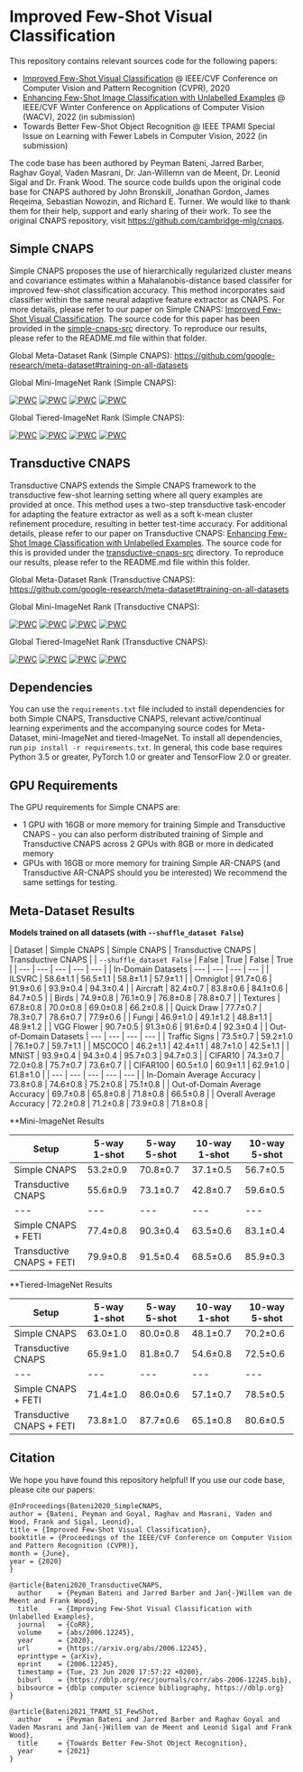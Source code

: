 # Improved Few-Shot Visual Classification

This repository contains relevant sources code for the following papers:
- [Improved Few-Shot Visual Classification](https://openaccess.thecvf.com/content_CVPR_2020/html/Bateni_Improved_Few-Shot_Visual_Classification_CVPR_2020_paper.html) @ IEEE/CVF Conference on Computer Vision and Pattern Recognition (CVPR), 2020
- [Enhancing Few-Shot Image Classification with Unlabelled Examples](https://arxiv.org/abs/2006.12245) @ IEEE/CVF Winter Conference on Applications of Computer Vision (WACV), 2022 (in submission)
- Towards Better Few-Shot Object Recognition @ IEEE TPAMI Special Issue on Learning with Fewer Labels in Computer Vision, 2022 (in submission)

The code base has been authored by Peyman Bateni, Jarred Barber, Raghav Goyal, Vaden Masrani, Dr. Jan-Willemn van de Meent, Dr. Leonid Sigal and Dr. Frank Wood. The source code builds upon the original code base for CNAPS authored by John Bronskill, Jonathan Gordon, James Reqeima, Sebastian Nowozin, and Richard E. Turner. We would like to thank them for their help, support and early sharing of their work. To see the original CNAPS repository, visit https://github.com/cambridge-mlg/cnaps.

## Simple CNAPS

Simple CNAPS proposes the use of hierarchically regularized cluster means and covariance estimates within a Mahalanobis-distance based classifer for improved few-shot classification accuracy. This method incorporates said classifier within the same neural adaptive feature extractor as CNAPS. For more details, please refer to our paper on Simple CNAPS: [Improved Few-Shot Visual Classification](https://openaccess.thecvf.com/content_CVPR_2020/html/Bateni_Improved_Few-Shot_Visual_Classification_CVPR_2020_paper.html). The source code for this paper has been provided in the [simple-cnaps-src]() directory. To reproduce our results, please refer to the README.md file within that folder.

Global Meta-Dataset Rank (Simple CNAPS): https://github.com/google-research/meta-dataset#training-on-all-datasets

Global Mini-ImageNet Rank (Simple CNAPS):

[![PWC](https://img.shields.io/endpoint.svg?url=https://paperswithcode.com/badge/improved-few-shot-visual-classification/few-shot-image-classification-on-mini-2)](https://paperswithcode.com/sota/few-shot-image-classification-on-mini-2?p=improved-few-shot-visual-classification)
[![PWC](https://img.shields.io/endpoint.svg?url=https://paperswithcode.com/badge/improved-few-shot-visual-classification/few-shot-image-classification-on-mini-3)](https://paperswithcode.com/sota/few-shot-image-classification-on-mini-3?p=improved-few-shot-visual-classification)
[![PWC](https://img.shields.io/endpoint.svg?url=https://paperswithcode.com/badge/improved-few-shot-visual-classification/few-shot-image-classification-on-mini-12)](https://paperswithcode.com/sota/few-shot-image-classification-on-mini-12?p=improved-few-shot-visual-classification)
[![PWC](https://img.shields.io/endpoint.svg?url=https://paperswithcode.com/badge/improved-few-shot-visual-classification/few-shot-image-classification-on-mini-13)](https://paperswithcode.com/sota/few-shot-image-classification-on-mini-13?p=improved-few-shot-visual-classification)

Global Tiered-ImageNet Rank (Simple CNAPS):

[![PWC](https://img.shields.io/endpoint.svg?url=https://paperswithcode.com/badge/improved-few-shot-visual-classification/few-shot-image-classification-on-tiered)](https://paperswithcode.com/sota/few-shot-image-classification-on-tiered?p=improved-few-shot-visual-classification)
[![PWC](https://img.shields.io/endpoint.svg?url=https://paperswithcode.com/badge/improved-few-shot-visual-classification/few-shot-image-classification-on-tiered-1)](https://paperswithcode.com/sota/few-shot-image-classification-on-tiered-1?p=improved-few-shot-visual-classification)
[![PWC](https://img.shields.io/endpoint.svg?url=https://paperswithcode.com/badge/improved-few-shot-visual-classification/few-shot-image-classification-on-tiered-2)](https://paperswithcode.com/sota/few-shot-image-classification-on-tiered-2?p=improved-few-shot-visual-classification)
[![PWC](https://img.shields.io/endpoint.svg?url=https://paperswithcode.com/badge/improved-few-shot-visual-classification/few-shot-image-classification-on-tiered-3)](https://paperswithcode.com/sota/few-shot-image-classification-on-tiered-3?p=improved-few-shot-visual-classification)

## Transductive CNAPS
Transductive CNAPS extends the Simple CNAPS framework to the transductive few-shot learning setting where all query examples are provided at once. This method uses a two-step transductive task-encoder for adapting the feature extractor as well as a soft k-mean cluster refinement procedure, resulting in better test-time accuracy. For additional details, please refer to our paper on Transductive CNAPS: [Enhancing Few-Shot Image Classification with Unlabelled Examples](https://arxiv.org/abs/2006.12245). The source code for this is provided under the [transductive-cnaps-src]() directory. To reproduce our results, please refer to the README.md file within this folder.

Global Meta-Dataset Rank (Transductive CNAPS): https://github.com/google-research/meta-dataset#training-on-all-datasets

Global Mini-ImageNet Rank (Transductive CNAPS):

[![PWC](https://img.shields.io/endpoint.svg?url=https://paperswithcode.com/badge/improving-few-shot-visual-classification-with/few-shot-image-classification-on-mini-2)](https://paperswithcode.com/sota/few-shot-image-classification-on-mini-2?p=improving-few-shot-visual-classification-with)
[![PWC](https://img.shields.io/endpoint.svg?url=https://paperswithcode.com/badge/improving-few-shot-visual-classification-with/few-shot-image-classification-on-mini-3)](https://paperswithcode.com/sota/few-shot-image-classification-on-mini-3?p=improving-few-shot-visual-classification-with)
[![PWC](https://img.shields.io/endpoint.svg?url=https://paperswithcode.com/badge/improving-few-shot-visual-classification-with/few-shot-image-classification-on-mini-12)](https://paperswithcode.com/sota/few-shot-image-classification-on-mini-12?p=improving-few-shot-visual-classification-with)
[![PWC](https://img.shields.io/endpoint.svg?url=https://paperswithcode.com/badge/improving-few-shot-visual-classification-with/few-shot-image-classification-on-mini-13)](https://paperswithcode.com/sota/few-shot-image-classification-on-mini-13?p=improving-few-shot-visual-classification-with)

Global Tiered-ImageNet Rank (Transductive CNAPS):

[![PWC](https://img.shields.io/endpoint.svg?url=https://paperswithcode.com/badge/improving-few-shot-visual-classification-with/few-shot-image-classification-on-tiered)](https://paperswithcode.com/sota/few-shot-image-classification-on-tiered?p=improving-few-shot-visual-classification-with)
[![PWC](https://img.shields.io/endpoint.svg?url=https://paperswithcode.com/badge/improving-few-shot-visual-classification-with/few-shot-image-classification-on-tiered-1)](https://paperswithcode.com/sota/few-shot-image-classification-on-tiered-1?p=improving-few-shot-visual-classification-with)
[![PWC](https://img.shields.io/endpoint.svg?url=https://paperswithcode.com/badge/improving-few-shot-visual-classification-with/few-shot-image-classification-on-mini-12)](https://paperswithcode.com/sota/few-shot-image-classification-on-mini-12?p=improving-few-shot-visual-classification-with)
[![PWC](https://img.shields.io/endpoint.svg?url=https://paperswithcode.com/badge/improving-few-shot-visual-classification-with/few-shot-image-classification-on-mini-13)](https://paperswithcode.com/sota/few-shot-image-classification-on-mini-13?p=improving-few-shot-visual-classification-with)

## Dependencies
You can use the ```requirements.txt``` file included to install dependencies for both Simple CNAPS, Transductive CNAPS, relevant active/continual learning experiments and the accompanying source codes for Meta-Dataset, mini-ImageNet and tiered-ImageNet. To install all dependencies, run ```pip install -r requirements.txt```. In general, this code base requires Python 3.5 or greater, PyTorch 1.0 or greater and TensorFlow 2.0 or greater.

## GPU Requirements
The GPU requirements for Simple CNAPS are:
* 1 GPU with 16GB or more memory for training Simple and Transductive CNAPS - you can also perform distributed training of Simple and Transductive CNAPS across 2 GPUs with 8GB or more in dedicated memory
* GPUs with 16GB or more memory for training Simple AR-CNAPS (and Transductive AR-CNAPS should you be interested)
We recommend the same settings for testing.

## Meta-Dataset Results

**Models trained on all datasets (with ```--shuffle_dataset False```)**

| Dataset                         | Simple CNAPS | Simple CNAPS | Transductive CNAPS | Transductive CNAPS |
| ```--shuffle_dataset False```   | False        | True         | False              | True               |
| ---                             | ---          | ---          | ---                | ---                |
| In-Domain Datasets              | ---          | ---          | ---                | ---                |
| ILSVRC                          | 58.6±1.1     | 56.5±1.1     | 58.8±1.1           | 57.9±1.1           |
| Omniglot                        | 91.7±0.6     | 91.9±0.6     | 93.9±0.4           | 94.3±0.4           |
| Aircraft                        | 82.4±0.7     | 83.8±0.6     | 84.1±0.6           | 84.7±0.5           |
| Birds                           | 74.9±0.8     | 76.1±0.9     | 76.8±0.8           | 78.8±0.7           |
| Textures                        | 67.8±0.8     | 70.0±0.8     | 69.0±0.8           | 66.2±0.8           |
| Quick Draw                      | 77.7±0.7     | 78.3±0.7     | 78.6±0.7           | 77.9±0.6           |
| Fungi                           | 46.9±1.0     | 49.1±1.2     | 48.8±1.1           | 48.9±1.2           |
| VGG Flower                      | 90.7±0.5     | 91.3±0.6     | 91.6±0.4           | 92.3±0.4           |
| Out-of-Domain Datasets          | ---          | ---          | ---                | ---                |
| Traffic Signs                   | 73.5±0.7     | 59.2±1.0     | 76.1±0.7           | 59.7±1.1           |
| MSCOCO                          | 46.2±1.1     | 42.4±1.1     | 48.7±1.0           | 42.5±1.1           |
| MNIST                           | 93.9±0.4     | 94.3±0.4     | 95.7±0.3           | 94.7±0.3           |
| CIFAR10                         | 74.3±0.7     | 72.0±0.8     | 75.7±0.7           | 73.6±0.7           |
| CIFAR100                        | 60.5±1.0     | 60.9±1.1     | 62.9±1.0           | 61.8±1.0           |
| ---                             | ---          | ---          | ---                | ---                |
| In-Domain Average Accuracy      | 73.8±0.8     | 74.6±0.8     | 75.2±0.8           | 75.1±0.8           |
| Out-of-Domain Average Accuracy  | 69.7±0.8     | 65.8±0.8     | 71.8±0.8           | 66.5±0.8           |
| Overall Average Accuracy        | 72.2±0.8     | 71.2±0.8     | 73.9±0.8           | 71.8±0.8           |

**Mini-ImageNet Results

| Setup                           | 5-way 1-shot | 5-way 5-shot    | 10-way 1-shot    | 10-way 5-shot    |
| ---                             | ---          | ---             | ---              | ---              |
| Simple CNAPS                    | 53.2±0.9     | 70.8±0.7        | 37.1±0.5         | 56.7±0.5         |
| Transductive CNAPS              | 55.6±0.9     | 73.1±0.7        | 42.8±0.7         | 59.6±0.5         |
| ---                             | ---          | ---             | ---              | ---              |
| Simple CNAPS + FETI             | 77.4±0.8     | 90.3±0.4        | 63.5±0.6         | 83.1±0.4         |
| Transductive CNAPS + FETI       | 79.9±0.8     | 91.5±0.4        | 68.5±0.6         | 85.9±0.3         |

**Tiered-ImageNet Results

| Setup                           | 5-way 1-shot | 5-way 5-shot    | 10-way 1-shot    | 10-way 5-shot    |
| ---                             | ---          | ---             | ---              | ---              |
| Simple CNAPS                    | 63.0±1.0     | 80.0±0.8        | 48.1±0.7         | 70.2±0.6         |
| Transductive CNAPS              | 65.9±1.0     | 81.8±0.7        | 54.6±0.8         | 72.5±0.6         |
| ---                             | ---          | ---             | ---              | ---              |
| Simple CNAPS + FETI             | 71.4±1.0     | 86.0±0.6        | 57.1±0.7         | 78.5±0.5         |
| Transductive CNAPS + FETI       | 73.8±1.0     | 87.7±0.6        | 65.1±0.8         | 80.6±0.5         |

## Citation
We hope you have found this repository helpful! If you use our code base, please cite our papers:

```
@InProceedings{Bateni2020_SimpleCNAPS,
author = {Bateni, Peyman and Goyal, Raghav and Masrani, Vaden and Wood, Frank and Sigal, Leonid},
title = {Improved Few-Shot Visual Classification},
booktitle = {Proceedings of the IEEE/CVF Conference on Computer Vision and Pattern Recognition (CVPR)},
month = {June},
year = {2020}
}

@article{Bateni2020_TransductiveCNAPS,
  author    = {Peyman Bateni and Jarred Barber and Jan{-}Willem van de Meent and Frank Wood},
  title     = {Improving Few-Shot Visual Classification with Unlabelled Examples},
  journal   = {CoRR},
  volume    = {abs/2006.12245},
  year      = {2020},
  url       = {https://arxiv.org/abs/2006.12245},
  eprinttype = {arXiv},
  eprint    = {2006.12245},
  timestamp = {Tue, 23 Jun 2020 17:57:22 +0200},
  biburl    = {https://dblp.org/rec/journals/corr/abs-2006-12245.bib},
  bibsource = {dblp computer science bibliography, https://dblp.org}
}

@article{Bateni2021_TPAMI_SI_FewShot,
  author    = {Peyman Bateni and Jarred Barber and Raghav Goyal and Vaden Masrani and Jan{-}Willem van de Meent and Leonid Sigal and Frank Wood},
  title     = {Towards Better Few-Shot Object Recognition},
  year      = {2021}
}
```

